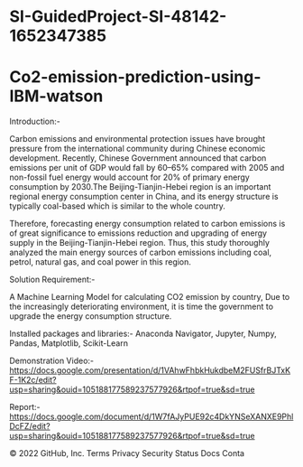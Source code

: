 # SI-GuidedProject-SI-48142-1652347385

# Co2-emission-prediction-using-IBM-watson
Introduction:-

Carbon emissions and environmental protection issues have brought pressure from the international community during Chinese economic development. Recently, Chinese Government announced that carbon emissions per unit of GDP would fall by 60–65% compared with 2005 and non-fossil fuel energy would account for 20% of primary energy consumption by 2030.The Beijing-Tianjin-Hebei region is an important regional energy consumption center in China, and its energy structure is typically coal-based which is similar to the whole country.

Therefore, forecasting energy consumption related to carbon emissions is of great significance to emissions reduction and upgrading of energy supply in the Beijing-Tianjin-Hebei region. Thus, this study thoroughly analyzed the main energy sources of carbon emissions including coal, petrol, natural gas, and coal power in this region.

Solution Requirement:-

A Machine Learning Model for calculating CO2 emission by country, Due to the increasingly deteriorating environment, it is time the government to upgrade the energy consumption structure.

Installed packages and libraries:- Anaconda Navigator, Jupyter, Numpy, Pandas, Matplotlib, Scikit-Learn

Demonstration Video:- https://docs.google.com/presentation/d/1VAhwFhbkHukdbeM2FUSfrBJTxKF-1K2c/edit?usp=sharing&ouid=105188177589237577926&rtpof=true&sd=true

Report:- https://docs.google.com/document/d/1W7fAJyPUE92c4DkYNSeXANXE9PhlDcFZ/edit?usp=sharing&ouid=105188177589237577926&rtpof=true&sd=true

© 2022 GitHub, Inc.
Terms
Privacy
Security
Status
Docs
Conta
